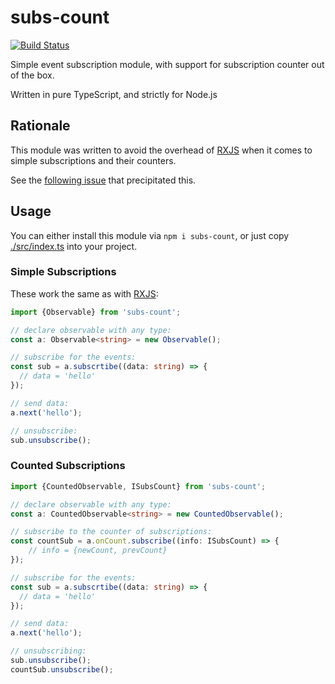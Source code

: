 # subs-count

[![Build Status](https://travis-ci.org/vitaly-t/subs-count.svg?branch=master)](https://travis-ci.org/vitaly-t/subs-count)

Simple event subscription module, with support for subscription counter out of the box. 

Written in pure TypeScript, and strictly for Node.js

## Rationale

This module was written to avoid the overhead of [RXJS] when it comes to simple subscriptions and their counters.

See the [following issue](https://stackoverflow.com/questions/56195932/how-to-monitor-number-of-rxjs-subscriptions) that precipitated this.

## Usage

You can either install this module via `npm i subs-count`, or just copy [./src/index.ts](./src/index.ts) into your project.

### Simple Subscriptions

These work the same as with [RXJS]:

```ts
import {Observable} from 'subs-count';

// declare observable with any type:
const a: Observable<string> = new Observable();

// subscribe for the events:
const sub = a.subscrtibe((data: string) => {
  // data = 'hello'
});

// send data:
a.next('hello');

// unsubscribe:
sub.unsubscribe();
```

### Counted Subscriptions

```ts
import {CountedObservable, ISubsCount} from 'subs-count';

// declare observable with any type:
const a: CountedObservable<string> = new CountedObservable();

// subscribe to the counter of subscriptions:
const countSub = a.onCount.subscribe((info: ISubsCount) => {
    // info = {newCount, prevCount} 
});

// subscribe for the events:
const sub = a.subscrtibe((data: string) => {
  // data = 'hello'
});

// send data:
a.next('hello');

// unsubscribing:
sub.unsubscribe();
countSub.unsubscribe();
```

[RXJS]:https://github.com/reactivex/rxjs
